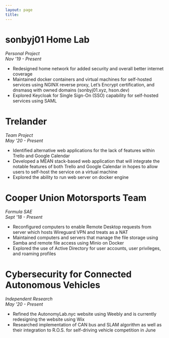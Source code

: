 ```yaml
---
layout: page
title: 
---
```


# sonbyj01 Home Lab
<i>Personal Project</i> <br>
<i>Nov '19 - Present</i>
- Redesigned home network for added security and overall better internet coverage
- Maintained docker containers and virtual machines for self-hosted services using NGINX reverse proxy, Let’s Encrypt
certification, and dnsmasq with owned domains (sonbyj01.xyz, hson.dev)
- Explored Keycloak for Single Sign-On (SSO) capability for self-hosted services using SAML

# Trelander
<i>Team Project</i> <br>
<i>May '20 - Present</i>
- Identified alternative web applications for the lack of features within Trello and Google Calendar
- Developed a MEAN stack-based web application that will integrate the notable features of both Trello and Google Calendar in
hopes to allow users to self-host the service on a virtual machine
- Explored the ability to run web server on docker engine

# Cooper Union Motorsports Team
<i>Formula SAE</i> <br>
<i>Sept '18 - Present</i>
- Reconfigured computers to enable Remote Desktop requests from server which hosts Wireguard VPN and treats as a NAT
- Maintained computers and servers that manage the file storage using Samba and remote file access using Minio on Docker
- Explored the use of Active Directory for user accounts, user privileges, and roaming profiles

# Cybersecurity for Connected Autonomous Vehicles
<i>Independent Research</i> <br>
<i>May '20 - Present</i>
- Refined the AutonomyLab.nyc website using Weebly and is currently redesigning the website using Wix
- Researched implementation of CAN bus and SLAM algorithm as well as their integration to R.O.S. for self-driving vehicle
competition in June